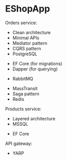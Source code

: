 # EShopApp
 
Orders service:
* Clean architecture
* Minimal APIs
* Mediator pattern
* CQRS pattern
* PostgreSQL
- EF Core (for migrations)
- Dapper (for querying)
* RabbitMQ
- MassTransit
- Saga pattern
- Redis

Products service:
* Layered architecture
* MSSQL
- EF Core

API gateway:
* YARP
